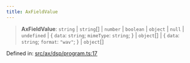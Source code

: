 ```yaml
---
title: AxFieldValue
---
```


> **AxFieldValue**: `string` \| `string`[] \| `number` \| `boolean` \| `object` \| `null` \| `undefined` \| \{ `data`: `string`; `mimeType`: `string`; \} \| `object`[] \| \{ `data`: `string`; `format`: `"wav"`; \} \| `object`[]

Defined in: [src/ax/dsp/program.ts:17](#apidocs/httpsgithubcomax-llmaxblob3b79ada8d723949fcd8a76c2b6f48cf69d8394f8srcaxdspprogramtsl17)
